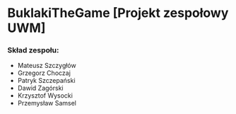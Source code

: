 # BuklakiTheGame [Projekt zespołowy UWM]
### Skład zespołu:
* Mateusz Szczygłów
* Grzegorz Choczaj
* Patryk Szczepański
* Dawid Zagórski
* Krzysztof Wysocki
* Przemysław Samsel